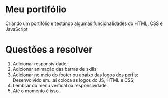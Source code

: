 # Meu portifólio

Criando um portifólio e testando algumas funcionalidades do HTML, CSS e JavaScript

# Questões a resolver

1. Adicionar responsividade;
2. Adicionar animação das barras de skills;
3. Adicionar  no meio do footer ou abaixo das logos dos perfis: Desenvolvido em...aí coloca as logos do JS, HTML e CSS;
4. Lembrar do menu vertical na responsividade.
5. Até o momento é isso.